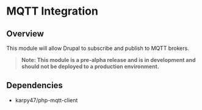 # MQTT Integration

## Overview
This module will allow Drupal to subscribe and publish to MQTT brokers.

> **Note: This module is a pre-alpha release and is in development and
should not be deployed to a production environment.**

## Dependencies
- karpy47/php-mqtt-client


